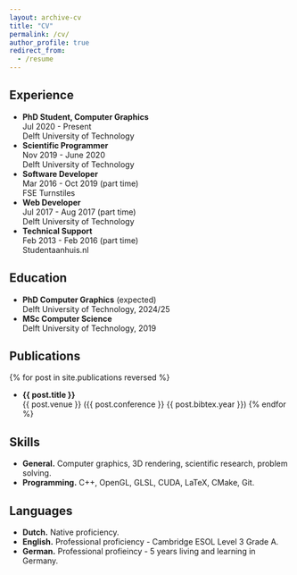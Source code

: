```yaml
---
layout: archive-cv
title: "CV"
permalink: /cv/
author_profile: true
redirect_from:
  - /resume
---
```


## Experience

- **PhD Student, Computer Graphics**<br>
  Jul 2020 - Present<br>
  Delft University of Technology<br>
- **Scientific Programmer**<br>
  Nov 2019 - June 2020<br>
  Delft University of Technology
- **Software Developer**<br>
  Mar 2016 - Oct 2019 (part time)<br>
  FSE Turnstiles
- **Web Developer**<br>
  Jul 2017 - Aug 2017 (part time)<br>
  Delft University of Technology
- **Technical Support**<br>
  Feb 2013 - Feb 2016 (part time)<br>
  Studentaanhuis.nl

## Education

- **PhD Computer Graphics** (expected)<br>
  Delft University of Technology, 2024/25
- **MSc Computer Science**<br>
  Delft University of Technology, 2019
  
## Publications

{% for post in site.publications reversed %}
- **{{ post.title }}**<br>
  {{ post.venue }} ({{ post.conference }} {{ post.bibtex.year }})
{% endfor %}

## Skills

- **General.** Computer graphics, 3D rendering, scientific research, problem solving.
- **Programming.** C++, OpenGL, GLSL, CUDA, LaTeX, CMake, Git.
  
## Languages

- **Dutch.** Native proficiency.
- **English.** Professional proficiency - Cambridge ESOL Level 3 Grade A.
- **German.** Professional profieincy - 5 years living and learning in Germany.

<!-- ## Publications

  <ul>{% for post in site.publications %}
    {% include archive-single-cv.html %}
  {% endfor %}</ul>
  
## Talks

  <ul>{% for post in site.talks %}
    {% include archive-single-talk-cv.html %}
  {% endfor %}</ul> -->